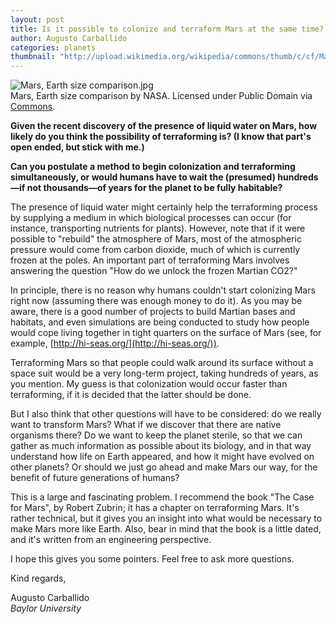 ```yaml
---
layout: post
title: Is it possible to colonize and terraform Mars at the same time?
author: Augusto Carballido
categories: planets
thumbnail: "http://upload.wikimedia.org/wikipedia/commons/thumb/c/cf/Mars%2C_Earth_size_comparison.jpg/1200px-Mars%2C_Earth_size_comparison.jpg"
---
```

<div class="image">
<img src="https://upload.wikimedia.org/wikipedia/commons/thumb/c/cf/Mars%2C_Earth_size_comparison.jpg/1200px-Mars%2C_Earth_size_comparison.jpg" alt="Mars, Earth size comparison.jpg">
<div class="caption">
Mars, Earth size comparison by NASA. Licensed under Public Domain via <a href="https://commons.wikimedia.org/wiki/">Commons</a>.</div>
</div>

**Given the recent discovery of the presence of liquid water on Mars, how likely do you think the possibility of terraforming is? (I know that part's open ended, but stick with me.)**

**Can you postulate a method to begin colonization and terraforming simultaneously, or would humans have to wait the (presumed) hundreds—if not thousands—of years for the planet to be fully habitable?**

The presence of liquid water might certainly help the terraforming process by supplying a medium in which biological processes can occur (for instance, transporting nutrients for plants). However, note that if it were possible to "rebuild" the atmosphere of Mars, most of the atmospheric pressure would come from carbon dioxide, much of which is currently frozen at the poles. An important part of terraforming Mars involves answering the question "How do we unlock the frozen Martian CO2?"

In principle, there is no reason why humans couldn't start colonizing Mars right now (assuming there was enough money to do it). As you may be aware, there is a good number of projects to build Martian bases and habitats, and even simulations are being conducted to study how people would cope living together in tight quarters on the surface of Mars (see, for example, [http://hi-seas.org/](http://hi-seas.org/)). 

Terraforming Mars so that people could walk around its surface without a space suit would be a very long-term project, taking hundreds of years, as you mention. My guess is that colonization would occur faster than terraforming, if it is decided that the latter should be done. 

But I also think that other questions will have to be considered: do we really want to transform Mars? What if we discover that there are native organisms there? Do we want to keep the planet sterile, so that we can gather as much information as possible about its biology, and in that way understand how life on Earth appeared, and how it might have evolved on other planets? Or should we just go ahead and make Mars our way, for the benefit of future generations of humans? 

This is a large and fascinating problem. I recommend the book "The Case for Mars", by Robert Zubrin; it has a chapter on terraforming Mars. It's rather technical, but it gives you an insight into what would be necessary to make Mars more like Earth. Also, bear in mind that the book is a little dated, and it's written from an engineering perspective. 

I hope this gives you some pointers. Feel free to ask more questions.

Kind regards,

Augusto Carballido<br>
*Baylor University*

